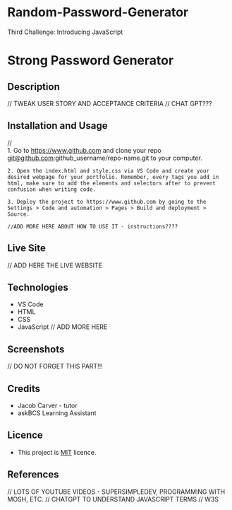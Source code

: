 # Random-Password-Generator
Third Challenge: Introducing JavaScript

# Strong Password Generator

## Description
// TWEAK USER STORY AND ACCEPTANCE CRITERIA
// CHAT GPT???


## Installation and Usage
//   
    1. Go to https://www.github.com and clone your repo git@github.com:github_username/repo-name.git to your computer.

    2. Open the index.html and style.css via VS Code and create your desired webpage for your portfolio. Remember, every tags you add in html, make sure to add the elements and selectors after to prevent confusion when writing code.
    
    3. Deploy the project to https://www.github.com by going to the Settings > Code and automation > Pages > Build and deployment > Source. 

    //ADD MORE HERE ABOUT HOW TO USE IT - instructions????

## Live Site 
// ADD HERE THE LIVE WEBSITE

## Technologies
- VS Code
- HTML
- CSS
- JavaScript // ADD MORE HERE

## Screenshots
// DO NOT FORGET THIS PART!!!

## Credits
- Jacob Carver - tutor
- askBCS Learning Assistant

## Licence
- This project is [MIT](https://choosealicense.com/licenses/mit/) licence.

## References
// LOTS OF YOUTUBE VIDEOS - SUPERSIMPLEDEV, PROGRAMMING WITH MOSH, ETC.
// CHATGPT TO UNDERSTAND JAVASCRIPT TERMS
// W3S







